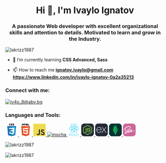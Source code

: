 <h1 align="center">Hi 👋, I'm Ivaylo Ignatov</h1>
<h3 align="center">A passionate Web developer with excellent organizational skills and attention to details. Motivated to learn and grow in the Industry.</h3>

<p align="left"> <img src="https://komarev.com/ghpvc/?username=lakrizz1987&label=Profile%20views&color=0e75b6&style=flat" alt="lakrizz1987" /> </p>

- 🌱 I’m currently learning **CSS Advanced, Sass**

- 📫 How to reach me 
**ignatov.ivaylo@gmail.com** <br>
**https://www.linkedin.com/in/ivaylo-ignatov-0a2a35213**

<h3 align="left">Connect with me:</h3>
<p align="left">
<a href="https://fb.com/iv4o_8@abv.bg" target="blank"><img align="center" src="https://raw.githubusercontent.com/rahuldkjain/github-profile-readme-generator/master/src/images/icons/Social/facebook.svg" alt="iv4o_8@abv.bg" height="30" width="40" /></a>
</p>

<h3 align="left">Languages and Tools:</h3>
<p align="left"> <a href="https://www.w3schools.com/css/" target="_blank" rel="noreferrer"> <img src="https://raw.githubusercontent.com/devicons/devicon/master/icons/css3/css3-original-wordmark.svg" alt="css3" width="40" height="40"/> </a> <a href="https://www.w3.org/html/" target="_blank" rel="noreferrer"> <img src="https://raw.githubusercontent.com/devicons/devicon/master/icons/html5/html5-original-wordmark.svg" alt="html5" width="40" height="40"/> </a> <a href="https://developer.mozilla.org/en-US/docs/Web/JavaScript" target="_blank" rel="noreferrer"> <img src="https://raw.githubusercontent.com/devicons/devicon/master/icons/javascript/javascript-original.svg" alt="javascript" width="40" height="40"/> </a> <a href="https://mochajs.org" target="_blank" rel="noreferrer"> <img src="https://www.vectorlogo.zone/logos/mochajs/mochajs-icon.svg" alt="mocha" width="40" height="40"/> </a> <a href="https://reactjs.org/" target="_blank" rel="noreferrer"> <img src="https://raw.githubusercontent.com/devicons/devicon/master/icons/react/react-original-wordmark.svg" alt="react" width="40" height="40"/> </a>  <a href="https://nodejs.org/en/" target="_blank" rel="noreferrer"> <img src="https://raw.githubusercontent.com/tandpfun/skill-icons/d1c752b99bb25a0e5aa363bae1db2809173ee966/icons/NodeJS-Dark.svg" alt="node" width="40" height="40"/> </a>
 <a href="https://expressjs.com/" target="_blank" rel="noreferrer"> <img src="https://raw.githubusercontent.com/tandpfun/skill-icons/d1c752b99bb25a0e5aa363bae1db2809173ee966/icons/ExpressJS-Dark.svg" alt="node" width="40" height="40"/> </a> 
<a href="https://www.mongodb.com/" target="_blank" rel="noreferrer"> <img src="https://raw.githubusercontent.com/tandpfun/skill-icons/d1c752b99bb25a0e5aa363bae1db2809173ee966/icons/MongoDB.svg" alt="node" width="40" height="40"/> </a>
<a href="https://sass-lang.com/" target="_blank" rel="noreferrer"> <img src="https://raw.githubusercontent.com/tandpfun/skill-icons/d1c752b99bb25a0e5aa363bae1db2809173ee966/icons/Sass.svg" alt="node" width="40" height="40"/> </a>
</p>

<p><img align="center" src="https://github-readme-stats-sigma-six.vercel.app/api/top-langs?username=lakrizz1987&show_icons=true&locale=en&layout=compact" alt="lakrizz1987" /></p>


<p><img align="center" src="https://github-readme-streak-stats.herokuapp.com/?user=lakrizz1987&" alt="lakrizz1987" /></p>
